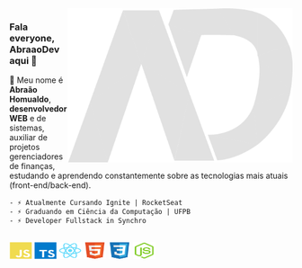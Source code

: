 <img align="right" display="flex" src="./images/logomark.png" width="400" />

### Fala everyone, AbraaoDev aqui 👾

🚀 Meu nome é __Abraão Homualdo__, __desenvolvedor WEB__ e de sistemas, auxiliar de projetos gerenciadores de finanças, estudando e aprendendo
constantemente sobre as tecnologias mais atuais (front-end/back-end).

    
    - ⚡ Atualmente Cursando Ignite | RocketSeat
    - ⚡ Graduando em Ciência da Computação | UFPB
    - ⚡ Developer Fullstack in Synchro    
        
    
<div style="display: inline_block"><br>
  <img align="center" alt="JavaScript" height="30" width="40" src="https://raw.githubusercontent.com/devicons/devicon/master/icons/javascript/javascript-plain.svg">
  <img align="center" alt="TypeScript" height="30" width="40" src="https://raw.githubusercontent.com/devicons/devicon/master/icons/typescript/typescript-plain.svg">
  <img align="center" alt="ReactJS" height="30" width="40" src="https://raw.githubusercontent.com/devicons/devicon/master/icons/react/react-original.svg">
  <img align="center" alt="HTML" height="30" width="40" src="https://raw.githubusercontent.com/devicons/devicon/master/icons/html5/html5-original.svg">
  <img align="center" alt="CSS" height="30" width="40" src="https://raw.githubusercontent.com/devicons/devicon/master/icons/css3/css3-original.svg">
  <img align="center" alt="Node" height="30" width="40" src="https://raw.githubusercontent.com/devicons/devicon/master/icons/nodejs/nodejs-original.svg">
</div>
    


    
    
    


